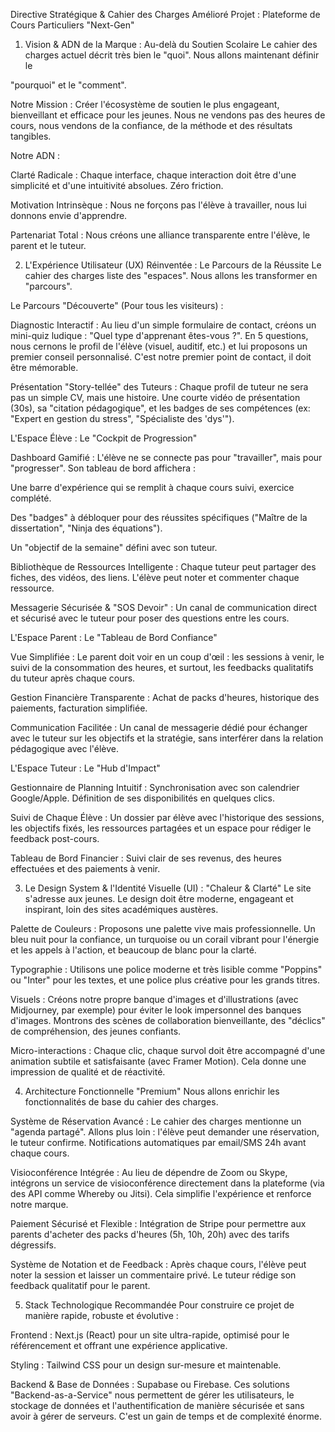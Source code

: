Directive Stratégique & Cahier des Charges Amélioré
Projet : Plateforme de Cours Particuliers "Next-Gen"

1. Vision & ADN de la Marque : Au-delà du Soutien Scolaire
Le cahier des charges actuel décrit très bien le "quoi". Nous allons maintenant définir le 

"pourquoi" et le "comment".

Notre Mission : Créer l'écosystème de soutien le plus engageant, bienveillant et efficace pour les jeunes. Nous ne vendons pas des heures de cours, nous vendons de la confiance, de la méthode et des résultats tangibles.

Notre ADN :

Clarté Radicale : Chaque interface, chaque interaction doit être d'une simplicité et d'une intuitivité absolues. Zéro friction.

Motivation Intrinsèque : Nous ne forçons pas l'élève à travailler, nous lui donnons envie d'apprendre.

Partenariat Total : Nous créons une alliance transparente entre l'élève, le parent et le tuteur.

2. L'Expérience Utilisateur (UX) Réinventée : Le Parcours de la Réussite
Le cahier des charges liste des "espaces". Nous allons les transformer en "parcours".

Le Parcours "Découverte" (Pour tous les visiteurs) :

Diagnostic Interactif : Au lieu d'un simple formulaire de contact, créons un mini-quiz ludique : "Quel type d'apprenant êtes-vous ?". En 5 questions, nous cernons le profil de l'élève (visuel, auditif, etc.) et lui proposons un premier conseil personnalisé. C'est notre premier point de contact, il doit être mémorable.

Présentation "Story-tellée" des Tuteurs : Chaque profil de tuteur ne sera pas un simple CV, mais une histoire. Une courte vidéo de présentation (30s), sa "citation pédagogique", et les badges de ses compétences (ex: "Expert en gestion du stress", "Spécialiste des 'dys'").

L'Espace Élève : Le "Cockpit de Progression"

Dashboard Gamifié : L'élève ne se connecte pas pour "travailler", mais pour "progresser". Son tableau de bord affichera :

Une barre d'expérience qui se remplit à chaque cours suivi, exercice complété.

Des "badges" à débloquer pour des réussites spécifiques ("Maître de la dissertation", "Ninja des équations").

Un "objectif de la semaine" défini avec son tuteur.

Bibliothèque de Ressources Intelligente : Chaque tuteur peut partager des fiches, des vidéos, des liens. L'élève peut noter et commenter chaque ressource.

Messagerie Sécurisée & "SOS Devoir" : Un canal de communication direct et sécurisé avec le tuteur pour poser des questions entre les cours.

L'Espace Parent : Le "Tableau de Bord Confiance"

Vue Simplifiée : Le parent doit voir en un coup d'œil : les sessions à venir, le suivi de la consommation des heures, et surtout, les feedbacks qualitatifs du tuteur après chaque cours.

Gestion Financière Transparente : Achat de packs d'heures, historique des paiements, facturation simplifiée.

Communication Facilitée : Un canal de messagerie dédié pour échanger avec le tuteur sur les objectifs et la stratégie, sans interférer dans la relation pédagogique avec l'élève.

L'Espace Tuteur : Le "Hub d'Impact"

Gestionnaire de Planning Intuitif : Synchronisation avec son calendrier Google/Apple. Définition de ses disponibilités en quelques clics.

Suivi de Chaque Élève : Un dossier par élève avec l'historique des sessions, les objectifs fixés, les ressources partagées et un espace pour rédiger le feedback post-cours.

Tableau de Bord Financier : Suivi clair de ses revenus, des heures effectuées et des paiements à venir.

3. Le Design System & l'Identité Visuelle (UI) : "Chaleur & Clarté"
Le site s'adresse aux jeunes. Le design doit être moderne, engageant et inspirant, loin des sites académiques austères.

Palette de Couleurs : Proposons une palette vive mais professionnelle. Un bleu nuit pour la confiance, un turquoise ou un corail vibrant pour l'énergie et les appels à l'action, et beaucoup de blanc pour la clarté.

Typographie : Utilisons une police moderne et très lisible comme "Poppins" ou "Inter" pour les textes, et une police plus créative pour les grands titres.

Visuels : Créons notre propre banque d'images et d'illustrations (avec Midjourney, par exemple) pour éviter le look impersonnel des banques d'images. Montrons des scènes de collaboration bienveillante, des "déclics" de compréhension, des jeunes confiants.

Micro-interactions : Chaque clic, chaque survol doit être accompagné d'une animation subtile et satisfaisante (avec Framer Motion). Cela donne une impression de qualité et de réactivité.

4. Architecture Fonctionnelle "Premium"
Nous allons enrichir les fonctionnalités de base du cahier des charges.


Système de Réservation Avancé : Le cahier des charges mentionne un "agenda partagé". Allons plus loin : l'élève peut demander une réservation, le tuteur confirme. Notifications automatiques par email/SMS 24h avant chaque cours.

Visioconférence Intégrée : Au lieu de dépendre de Zoom ou Skype, intégrons un service de visioconférence directement dans la plateforme (via des API comme Whereby ou Jitsi). Cela simplifie l'expérience et renforce notre marque.

Paiement Sécurisé et Flexible : Intégration de Stripe pour permettre aux parents d'acheter des packs d'heures (5h, 10h, 20h) avec des tarifs dégressifs.

Système de Notation et de Feedback : Après chaque cours, l'élève peut noter la session et laisser un commentaire privé. Le tuteur rédige son feedback qualitatif pour le parent.

5. Stack Technologique Recommandée
Pour construire ce projet de manière rapide, robuste et évolutive :

Frontend : Next.js (React) pour un site ultra-rapide, optimisé pour le référencement et offrant une expérience applicative.

Styling : Tailwind CSS pour un design sur-mesure et maintenable.

Backend & Base de Données : Supabase ou Firebase. Ces solutions "Backend-as-a-Service" nous permettent de gérer les utilisateurs, le stockage de données et l'authentification de manière sécurisée et sans avoir à gérer de serveurs. C'est un gain de temps et de complexité énorme.
